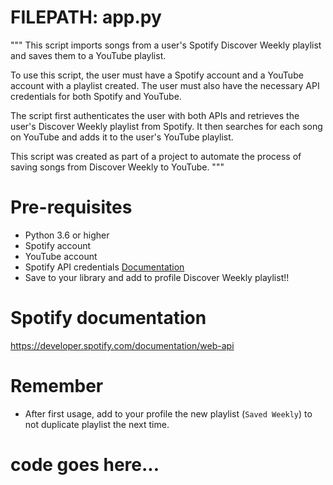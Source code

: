 # FILEPATH: app.py

"""
This script imports songs from a user's Spotify Discover Weekly playlist and saves them to a YouTube playlist.

To use this script, the user must have a Spotify account and a YouTube account with a playlist created. The user must also
have the necessary API credentials for both Spotify and YouTube.

The script first authenticates the user with both APIs and retrieves the user's Discover Weekly playlist from Spotify.
It then searches for each song on YouTube and adds it to the user's YouTube playlist.

This script was created as part of a project to automate the process of saving songs from Discover Weekly to YouTube.
"""
# Pre-requisites
- Python 3.6 or higher
- Spotify account
- YouTube account
- Spotify API credentials [Documentation](https://developer.spotify.com/documentation/web-api/)
- Save to your library and add to profile Discover Weekly playlist!!



# Spotify documentation
https://developer.spotify.com/documentation/web-api

# Remember
- After first usage, add to your profile the new playlist (`Saved Weekly`) to not duplicate playlist the next time.

# code goes here...
